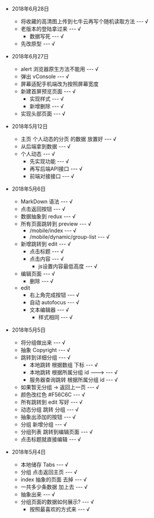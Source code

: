 - 2018年6月28日
    - 将收藏的高清图上传到七牛云再写个随机读取方法 --- √
    - 老版本的登陆拿过来 --- √
        - 数据写死 --- √
    - 先改原型 --- √
    
- 2018年6月27日
    - alert 浏览器原生方法不能用 --- √
    - 弹出 vConsole --- √
    - 屏幕适配手机端改为按照屏幕宽度
    - 新建首屏预览页面 --- √
        - 实现样式 --- √
        - 新增删除 --- √
    - 实现头部页面 --- √

    
- 2018年5月12日
    - 主页 个人动态的分页 的数据 放置好 --- √
    - 从后端拿到数据 --- √
    - 个人动态 --- √
        - 先实现功能 --- √
        - 再写后端API接口 --- √
        - 前端对接接口 --- √

- 2018年5月6日
    - MarkDown 语法 --- √
    - 点击返回按钮 --- √
    - 数据抽象到 redux --- √
    - 所有页面跳转到 preview --- √
        - /mobile/index --- √
        - /mobile/dynamic/group-list --- √
    - 新增跳转到 edit --- √
        - 点击标题 --- √
        - 点击内容 --- √
            - js设置内容最低高度 --- √
    - 编辑页面 --- √
        - 删除 --- √
    - edit
        - 右上角完成按钮 --- √
        - 自动 autofocus --- √
        - 文本编辑器 --- √
            - 样式相同 --- √

- 2018年5月5日
    - 将分组做出来  --- √
    - 抽象 Copyright  --- √ 
    - 跳转到详细分组  --- √ 
        - 本地跳转 根据数组 下标  --- √ 
        - 本地跳转 根据所属分组 id --->   --- √ 
        - 服务器查询跳转 根据所属分组 id  --- √ 
    - 如果暂无分组 -> 返回上一页  --- √ 
    - 颜色改红色 #F56C6C  --- √ 
    - 所有跳转到 edit 写好  --- √ 
    - 动态分组 跳转 分组  --- √ 
    - 抽象出添加的按钮  --- √ 
    - 分组 新增分组  --- √ 
    - 分组列表 跳转到编辑页面  --- √ 
    - 点击标题就直接编辑 --- √

- 2018年5月4日
    - 本地储存 Tabs  --- √ 
	- 分组 点击返回主页 --- √
    - index 抽象的页面 去掉 --- √
    - 一共多少条数据 加上去 --- √
    - 抽象出来 --- √
    - 分组页面的数据如何展示? --- √
        - 按照最喜欢的方式来 --- √
